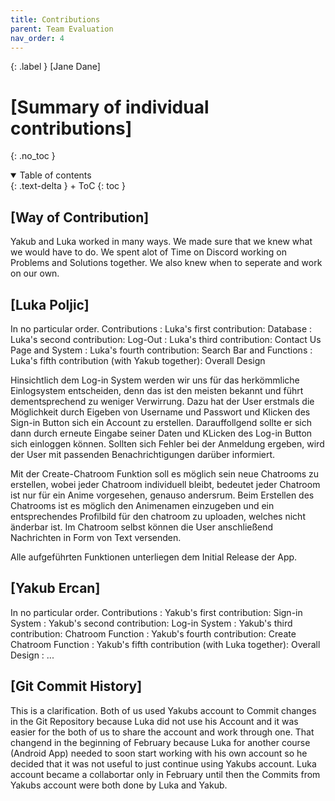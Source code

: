 ```yaml
---
title: Contributions
parent: Team Evaluation
nav_order: 4
---
```


{: .label }
[Jane Dane]

# [Summary of individual contributions]
{: .no_toc }

<details open markdown="block">
{: .text-delta }
<summary>Table of contents</summary>
+ ToC
{: toc }
</details>

## [Way of Contribution]

Yakub and Luka worked in many ways. We made sure that we knew what we would have to do. We spent alot of Time on Discord working on Problems and Solutions together. We also knew when to seperate and work on our own. 

## [Luka Poljic]
In no particular order.
Contributions
: Luka's first contribution: Database
: Luka's second contribution: Log-Out
: Luka's third contribution: Contact Us Page and System
: Luka's fourth contribution: Search Bar and Functions
: Luka's fifth contribution (with Yakub together): Overall Design 



Hinsichtlich dem Log-in System werden wir uns für das herkömmliche Einlogsystem entscheiden, denn das ist den meisten bekannt und führt dementsprechend zu weniger Verwirrung. Dazu hat der User erstmals die Möglichkeit durch Eigeben von Username und Passwort und Klicken des Sign-in Button sich ein Account zu erstellen.
Darauffollgend sollte er sich dann durch erneute Eingabe seiner Daten und KLicken des Log-in Button sich einloggen können. Sollten sich Fehler bei der Anmeldung ergeben, wird der User mit passenden Benachrichtigungen darüber informiert.

Mit der Create-Chatroom Funktion soll es möglich sein neue Chatrooms zu erstellen, wobei jeder Chatroom individuell bleibt, bedeutet jeder Chatroom ist nur für ein Anime vorgesehen, genauso andersrum.
Beim Erstellen des Chatrooms ist es möglich den Animenamen einzugeben und ein entsprechendes Profilbild für den chatroom zu uploaden, welches nicht änderbar ist. Im Chatroom selbst können die User anschließend Nachrichten in Form von Text versenden.


Alle aufgeführten Funktionen unterliegen dem Initial Release der App.

## [Yakub Ercan]
In no particular order.
Contributions
: Yakub's first contribution: Sign-in System
: Yakub's second contribution: Log-in System
: Yakub's third contribution: Chatroom Function
: Yakub's fourth contribution: Create Chatroom Function
: Yakub's fifth contribution (with Luka together): Overall Design 
: ...

## [Git Commit History]
This is a clarification. 
Both of us used Yakubs account to Commit changes in the Git Repository because Luka did not use his Account and it was easier for the both of us to share the account and work through one. That changend in the beginning of February because Luka for another course (Android App) needed to soon start working with his own account so he decided that it was not useful to just continue using Yakubs account. Luka account became a collabortar only in February until then the Commits from Yakubs account were both done by Luka and Yakub.  